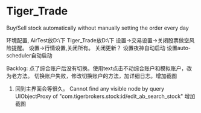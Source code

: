 # Tiger_Trade
Buy/Sell stock automatically without manually setting the order every day

环境配置,
AirTest放D:\下
Tiger_Trade放D:\下
	设置->交易设置->关闭股票做空风险提醒。
	设置->行情设置,关闭所有。
	关闭更新？
设置夜神自动启动
设置auto-scheduler自动启动

Backlog:
点了综合账户后没有切换。使用text点击不动综合账户和模拟账户，改为老方法。
切换账户失败，修改切换账户的方法，加详细日志。增加截图
1. 回到主界面会等很久。
Cannot find any visible node by query UIObjectProxy of "com.tigerbrokers.stock:id/edit_ab_search_stock" 增加截图


